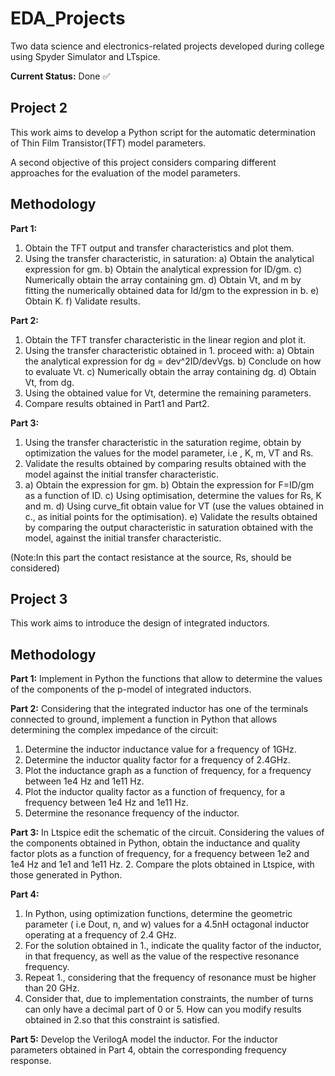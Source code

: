 # EDA_Projects
Two data science and electronics-related projects developed during college using Spyder Simulator and LTspice.

**Current Status:** Done ✅

## Project 2
This work aims to develop a Python script for the automatic determination of Thin Film Transistor(TFT) model parameters.

A second objective of this project considers comparing different approaches for the evaluation of the model parameters.

## Methodology

**Part 1:**
1. Obtain the TFT output and transfer characteristics and plot them.
2. Using the transfer characteristic, in saturation:
   a) Obtain the analytical expression for gm.
   b) Obtain the analytical expression for ID/gm.
   c) Numerically obtain the array containing gm.
   d) Obtain Vt, and m by fitting the numerically obtained data for Id/gm to the expression in b.
   e) Obtain K.
   f) Validate results.

**Part 2:**
1. Obtain the TFT transfer characteristic in the linear region and plot it.
2. Using the transfer characteristic obtained in 1. proceed with:
   a) Obtain the analytical expression for dg = dev^2ID/devVgs.
   b) Conclude on how to evaluate Vt.
   c) Numerically obtain the array containing dg.
   d) Obtain Vt, from dg.
3. Using the obtained value for Vt, determine the remaining parameters.
4. Compare results obtained in Part1 and Part2.

**Part 3:**
1. Using the transfer characteristic in the saturation regime, obtain by optimization the values for the model parameter, i.e , K, m, VT and Rs.
2. Validate the results obtained by comparing results obtained with the model against the initial transfer characteristic.
3.
    a) Obtain the expression for gm.
    b) Obtain the expression for F=ID/gm as a function of ID.
    c) Using optimisation, determine the values for Rs, K and m.
    d) Using curve_fit obtain value for VT (use the values obtained in c., as initial points for the optimisation).
    e) Validate the results obtained by comparing the output characteristic in saturation obtained with the model, against the initial transfer characteristic.

(Note:In this part the contact resistance at the source, Rs, should be considered)

## Project 3
This work aims to introduce the design of integrated inductors.

## Methodology

**Part 1:**
Implement in Python the functions that allow to determine the values of the components of the p-model of integrated inductors.

**Part 2:**
Considering that the integrated inductor has one of the terminals connected to ground, implement a function in Python that allows determining the complex impedance of the circuit: 
1. Determine the inductor inductance value for a frequency of 1GHz.
2. Determine the inductor quality factor for a frequency of 2.4GHz.
3. Plot the inductance graph as a function of frequency, for a frequency between 1e4 Hz and 1e11 Hz.
4. Plot the inductor quality factor as a function of frequency, for a frequency between 1e4 Hz and 1e11 Hz.
5. Determine the resonance frequency of the inductor.

**Part 3:**
In Ltspice edit the schematic of the circuit. Considering the values of the components obtained in Python, obtain the inductance and quality factor plots as a function of frequency, for a frequency between 1e2 and 1e4 Hz and 1e1 and 1e11 Hz. 2. Compare the plots obtained in Ltspice, with those generated in Python.

**Part 4:**
1. In Python, using optimization functions, determine the geometric parameter ( i.e Dout, n, and w) values for a 4.5nH octagonal inductor operating at a frequency of 2.4 GHz.
2. For the solution obtained in 1., indicate the quality factor of the inductor, in that frequency, as well as the value of the respective resonance frequency.
3. Repeat 1., considering that the frequency of resonance must be higher than 20 GHz.
4. Consider that, due to implementation constraints, the number of turns can only have a decimal part of 0 or 5. How can you modify results obtained in 2.so that this constraint is satisfied.

**Part 5:**
Develop the VerilogA model the inductor. For the inductor parameters obtained in Part 4, obtain the corresponding frequency response.
